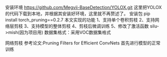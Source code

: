 安装环境 
https://github.com/Megvii-BaseDetection/YOLOX.git
这里把YOLOX的代码下载到本地，并根据其安装好环境，这里就不再赘述了。
安装包
pip install torch_pruning==0.2.7
本文实现的功能
1、支持单个卷积剪枝
2、支持网络层剪枝
3、支持模型的整体剪枝
4、剪枝后微调训练
5、修改了激活函数 silu->mish(因为项目用)
数据集格式：采用VOC数据集格式

网络剪枝
参考论文:Pruning Filters for Efficient ConvNets
首先进行模型的正常训练
